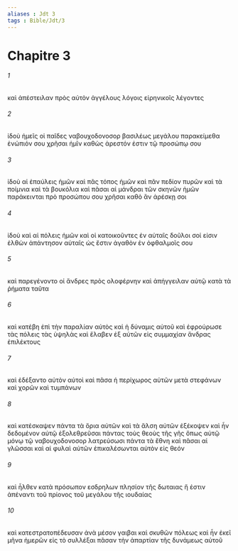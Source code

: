 ```yaml
---
aliases : Jdt 3
tags : Bible/Jdt/3
---
```


# Chapitre 3

###### 1
καὶ ἀπέστειλαν πρὸς αὐτὸν ἀγγέλους λόγοις εἰρηνικοῖς λέγοντες
###### 2
ἰδοὺ ἡμεῖς οἱ παῖδες ναβουχοδονοσορ βασιλέως μεγάλου παρακείμεθα ἐνώπιόν σου χρῆσαι ἡμῖν καθὼς ἀρεστόν ἐστιν τῷ προσώπῳ σου
###### 3
ἰδοὺ αἱ ἐπαύλεις ἡμῶν καὶ πᾶς τόπος ἡμῶν καὶ πᾶν πεδίον πυρῶν καὶ τὰ ποίμνια καὶ τὰ βουκόλια καὶ πᾶσαι αἱ μάνδραι τῶν σκηνῶν ἡμῶν παράκεινται πρὸ προσώπου σου χρῆσαι καθὸ ἂν ἀρέσκῃ σοι
###### 4
ἰδοὺ καὶ αἱ πόλεις ἡμῶν καὶ οἱ κατοικοῦντες ἐν αὐταῖς δοῦλοι σοί εἰσιν ἐλθὼν ἀπάντησον αὐταῖς ὡς ἔστιν ἀγαθὸν ἐν ὀφθαλμοῖς σου
###### 5
καὶ παρεγένοντο οἱ ἄνδρες πρὸς ολοφέρνην καὶ ἀπήγγειλαν αὐτῷ κατὰ τὰ ῥήματα ταῦτα
###### 6
καὶ κατέβη ἐπὶ τὴν παραλίαν αὐτὸς καὶ ἡ δύναμις αὐτοῦ καὶ ἐφρούρωσε τὰς πόλεις τὰς ὑψηλὰς καὶ ἔλαβεν ἐξ αὐτῶν εἰς συμμαχίαν ἄνδρας ἐπιλέκτους
###### 7
καὶ ἐδέξαντο αὐτὸν αὐτοὶ καὶ πᾶσα ἡ περίχωρος αὐτῶν μετὰ στεφάνων καὶ χορῶν καὶ τυμπάνων
###### 8
καὶ κατέσκαψεν πάντα τὰ ὅρια αὐτῶν καὶ τὰ ἄλση αὐτῶν ἐξέκοψεν καὶ ἦν δεδομένον αὐτῷ ἐξολεθρεῦσαι πάντας τοὺς θεοὺς τῆς γῆς ὅπως αὐτῷ μόνῳ τῷ ναβουχοδονοσορ λατρεύσωσι πάντα τὰ ἔθνη καὶ πᾶσαι αἱ γλῶσσαι καὶ αἱ φυλαὶ αὐτῶν ἐπικαλέσωνται αὐτὸν εἰς θεόν
###### 9
καὶ ἦλθεν κατὰ πρόσωπον εσδρηλων πλησίον τῆς δωταιας ἥ ἐστιν ἀπέναντι τοῦ πρίονος τοῦ μεγάλου τῆς ιουδαίας
###### 10
καὶ κατεστρατοπέδευσαν ἀνὰ μέσον γαιβαι καὶ σκυθῶν πόλεως καὶ ἦν ἐκεῖ μῆνα ἡμερῶν εἰς τὸ συλλέξαι πᾶσαν τὴν ἀπαρτίαν τῆς δυνάμεως αὐτοῦ
